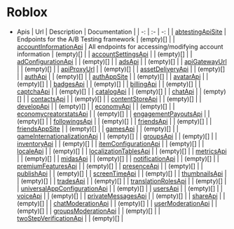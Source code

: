 # Roblox

* Apis
    | Url | Description | Documentation |
    | -: | :- | -: |
    | [abtestingApiSite](https://abtesting.roblox.com) | Endpoints for the A/B Testing framework | (empty)[] |
    | [accountInformationApi](https://accountinformation.roblox.com) | All endpoints for accessing/modifying account information | (empty)[] |
    | [accountSettingsApi](https://accountsettings.roblox.com) |  | (empty)[] |
    | [adConfigurationApi](https://adconfiguration.roblox.com) |  | (empty)[] |
    | [adsApi](https://ads.roblox.com) |  | (empty)[] |
    | [apiGatewayUrl](https://apis.roblox.com) |  | (empty)[] |
    | [apiProxyUrl](https://api.roblox.com) |  | (empty)[] |
    | [assetDeliveryApi](https://assetdelivery.roblox.com) |  | (empty)[] |
    | [authApi](https://auth.roblox.com) |  | (empty)[] |
    | [authAppSite](https://authsite.roblox.com) |  | (empty)[] |
    | [avatarApi](https://avatar.roblox.com) |  | (empty)[] |
    | [badgesApi](https://badges.roblox.com) |  | (empty)[] |
    | [billingApi](https://billing.roblox.com) |  | (empty)[] |
    | [captchaApi](https://captcha.roblox.com) |  | (empty)[] |
    | [catalogApi](https://catalog.roblox.com) |  | (empty)[] |
    | [chatApi](https://chat.roblox.com) |  | (empty)[] |
    | [contactsApi](https://contacts.roblox.com) |  | (empty)[] |
    | [contentStoreApi](https://contentstore.roblox.com) |  | (empty)[] |
    | [developApi](https://develop.roblox.com) |  | (empty)[] |
    | [economyApi](https://economy.roblox.com) |  | (empty)[] |
    | [economycreatorstatsApi](https://economycreatorstats.roblox.com) |  | (empty)[] |
    | [engagementPayoutsApi](https://engagementpayouts.roblox.com) |  | (empty)[] |
    | [followingsApi](https://followings.roblox.com) |  | (empty)[] |
    | [friendsApi](https://friends.roblox.com) |  | (empty)[] |
    | [friendsAppSite](https://friendsite.roblox.com) |  | (empty)[] |
    | [gamesApi](https://games.roblox.com) |  | (empty)[] |
    | [gameInternationalizationApi](https://gameinternationalization.roblox.com) |  | (empty)[] |
    | [groupsApi](https://groups.roblox.com) |  | (empty)[] |
    | [inventoryApi](https://inventory.roblox.com) |  | (empty)[] |
    | [itemConfigurationApi](https://itemconfiguration.roblox.com) |  | (empty)[] |
    | [localeApi](https://locale.roblox.com) |  | (empty)[] |
    | [localizationTablesApi](https://localizationtables.roblox.com) |  | (empty)[] |
    | [metricsApi](https://metrics.roblox.com) |  | (empty)[] |
    | [midasApi](https://midas.roblox.com) |  | (empty)[] |
    | [notificationApi](https://notifications.roblox.com) |  | (empty)[] |
    | [premiumFeaturesApi](https://premiumfeatures.roblox.com) |  | (empty)[] |
    | [presenceApi](https://presence.roblox.com) |  | (empty)[] |
    | [publishApi](https://publish.roblox.com) |  | (empty)[] |
    | [screenTimeApi](https://apis.rcs.roblox.com/screen-time-api) |  | (empty)[] |
    | [thumbnailsApi](https://thumbnails.roblox.com) |  | (empty)[] |
    | [tradesApi](https://trades.roblox.com) |  | (empty)[] |
    | [translationRolesApi](https://translationroles.roblox.com) |  | (empty)[] |
    | [universalAppConfigurationApi](https://apis.roblox.com/universal-app-configuration) |  | (empty)[] |
    | [usersApi](https://users.roblox.com) |  | (empty)[] |
    | [voiceApi](https://voice.roblox.com) |  | (empty)[] |
    | [privateMessagesApi](https://privatemessages.roblox.com) |  | (empty)[] |
    | [shareApi](https://share.roblox.com) |  | (empty)[] |
    | [chatModerationApi](https://chatmoderation.roblox.com) |  | (empty)[] |
    | [userModerationApi](https://usermoderation.roblox.com) |  | (empty)[] |
    | [groupsModerationApi](https://groupsmoderation.roblox.com) |  | (empty)[] |
    | [twoStepVerificationApi](https://twostepverification.roblox.com) |  | (empty)[] |

